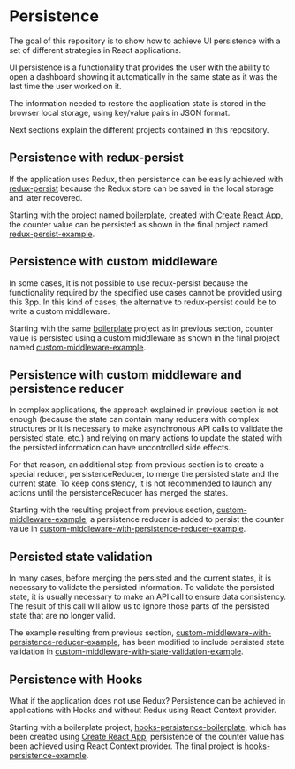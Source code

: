 # Persistence

The goal of this repository is to show how to achieve UI persistence with a set of different strategies in React applications.

UI persistence is a functionality that provides the user with the ability to open a dashboard showing it automatically in the same state as it was the last time the user worked on it.

The information needed to restore the application state is stored in the browser local storage, using key/value pairs in JSON format.

Next sections explain the different projects contained in this repository.

## Persistence with redux-persist

If the application uses Redux, then persistence can be easily achieved with [redux-persist](https://github.com/rt2zz/redux-persist) because the Redux store can be saved in the local storage and later recovered.

Starting with the project named [boilerplate](https://github.com/ebarriosara/Persistence/tree/master/boilerplate), created with [Create React App](https://github.com/facebook/create-react-app), the counter value can be persisted as shown in the final project named [redux-persist-example](https://github.com/ebarriosara/Persistence/tree/master/redux-persist-example).

## Persistence with custom middleware

In some cases, it is not possible to use redux-persist because the functionality required by the specified use cases cannot be provided using this 3pp. In this kind of cases, the alternative to redux-persist could be to write a custom middleware.

Starting with the same [boilerplate](https://github.com/ebarriosara/Persistence/tree/master/boilerplate) project as in previous section, counter value is persisted using a custom middleware as shown in the final project named [custom-middleware-example](https://github.com/ebarriosara/Persistence/tree/master/custom-middleware-example).

## Persistence with custom middleware and persistence reducer

In complex applications, the approach explained in previous section is not enough (because the state can contain many reducers with complex structures or it is necessary to make asynchronous API calls to validate the persisted state, etc.) and relying on many actions to update the stated with the persisted information can have uncontrolled side effects.

For that reason, an additional step from previous section is to create a special reducer, persistenceReducer, to merge the persisted state and the current state. To keep consistency, it is not recommended to launch any actions until the persistenceReducer has merged the states.

Starting with the resulting project from previous section, [custom-middleware-example](https://github.com/ebarriosara/Persistence/tree/master/custom-middleware-example), a persistence reducer is added to persist the counter value in [custom-middleware-with-persistence-reducer-example](https://github.com/ebarriosara/Persistence/tree/master/custom-middleware-with-persistence-reducer-example).

## Persisted state validation

In many cases, before merging the persisted and the current states, it is necessary to validate the persisted information. To validate the persisted state, it is usually necessary to make an API call to ensure data consistency. The result of this call will allow us to ignore those parts of the persisted state that are no longer valid.

The example resulting from previous section, [custom-middleware-with-persistence-reducer-example](https://github.com/ebarriosara/Persistence/tree/master/custom-middleware-with-persistence-reducer-example), has been modified to include persisted state validation in [custom-middleware-with-state-validation-example](https://github.com/ebarriosara/Persistence/tree/master/custom-middleware-with-state-validation-example).

## Persistence with Hooks

What if the application does not use Redux? Persistence can be achieved in applications with Hooks and without Redux using React Context provider.

Starting with a boilerplate project, [hooks-persistence-boilerplate](https://github.com/ebarriosara/Persistence/tree/master/hooks-persistence-boilerplate), which has been created using [Create React App](https://github.com/facebook/create-react-app), persistence of the counter value has been achieved using React Context provider. The final project is [hooks-persistence-example](https://github.com/ebarriosara/Persistence/tree/master/hooks-persistence-example).